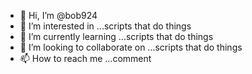 - 👋 Hi, I’m @bob924
- 👀 I’m interested in ...scripts that do things
- 🌱 I’m currently learning ...scripts that do things
- 💞️ I’m looking to collaborate on ...scripts that do things
- 📫 How to reach me ...comment

<!---
bob924/bob924 is a ✨ special ✨ repository because its `README.md` (this file) appears on your GitHub profile.
You can click the Preview link to take a look at your changes.
--->

